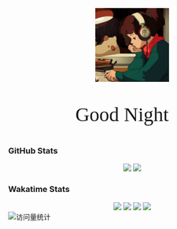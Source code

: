 <!--
**Beauchamp-West/Beauchamp-West** is a ✨ _special_ ✨ repository because its `README.md` (this file) appears on your GitHub profile.

Here are some ideas to get you started:

- 🔭 I’m currently working on ...
- 🌱 I’m currently learning ...
- 👯 I’m looking to collaborate on ...
- 🤔 I’m looking for help with ...
- 💬 Ask me about ...
- 📫 How to reach me: ...
- 😄 Pronouns: ...
- ⚡ Fun fact: ...
-->

<!-- knock code pictures 敲代码的图片 -->
<div align="center">
  <img height=150 src="https://github.com/Beauchamp-West/Beauchamp-West/blob/main/IMG_1996.JPG" /><br>
  <p style="font-family:times,serif;font-size:30pt">Good Night 🌙</p>
</div>

### GitHub Stats
<div align="center">
  <img align="" height=180 src="https://github-readme-stats-git-master-beauchamp-wests-projects.vercel.app/api?username=Beauchamp-West&hide_title=true&hide_border=false&show_icons=true&include_all_commits=true&theme=default&hide=" />
  <img align="" height=180 src="https://github-readme-stats-git-master-beauchamp-wests-projects.vercel.app/api/top-langs/?username=Beauchamp-West&hide_title=false&hide_border=false&layout=compact&langs_count=6&theme=default" />
<!--   <img align="" src="https://github-readme-stats-git-master-beauchamp-wests-projects.vercel.app/api/wakatime?username=leo_lu&hide_border=false&layout=compact&lang_count=4" /><br> -->
</div>

### Wakatime Stats
<div align="center">
  <a href="https://wakatime.com">
    <img height=300 src="https://wakatime.com/share/@leo_lu/0c2efad9-1391-4c0e-a801-b7f9fd9dab8e.svg" /></a>
  <a href="https://wakatime.com">
    <img height=300 src="https://wakatime.com/share/@leo_lu/0860f3bd-806d-461a-a0d4-b8b3e3fbe5bb.svg" /></a>
  <a href="https://wakatime.com">
    <img height=300 src="https://wakatime.com/share/@leo_lu/c50ee081-957f-4cf7-bfc3-8d74ca58e97b.svg" /></a>
  <a href="https://wakatime.com">
    <img height=300 src="https://wakatime.com/share/@leo_lu/ae4f0d89-9e07-4df2-a71d-3c1302c9bcc8.svg" /></a>
</div>

<!-- profile logo 个人资料徽标 -->
<div align="left">
  <img src="https://komarev.com/ghpvc/?username=Beauchamp-West&label=Views&color=0e75b6&style=flat" alt="访问量统计" />
</div>

